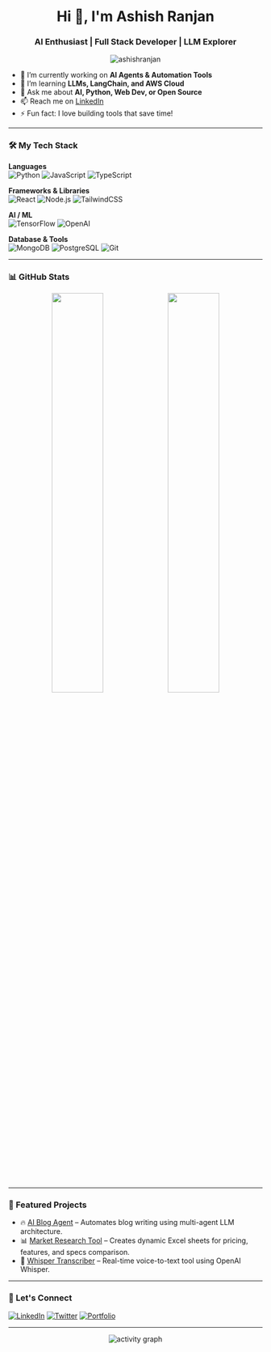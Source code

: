 <h1 align="center">Hi 👋, I'm Ashish Ranjan</h1>
<h3 align="center">AI Enthusiast | Full Stack Developer | LLM Explorer</h3>

<p align="center">
  <img src="https://komarev.com/ghpvc/?username=ashishrnx&label=Profile%20views&color=0e75b6&style=flat" alt="ashishranjan" />
</p>

- 🔭 I’m currently working on **AI Agents & Automation Tools**  
- 🌱 I’m learning **LLMs, LangChain, and AWS Cloud**  
- 💬 Ask me about **AI, Python, Web Dev, or Open Source**  
- 📫 Reach me on [LinkedIn](https://linkedin.com/in/your-profile)  
- ⚡ Fun fact: I love building tools that save time!

---

### 🛠️ My Tech Stack

**Languages**  
![Python](https://img.shields.io/badge/Python-%233776AB.svg?style=for-the-badge&logo=python&logoColor=white)
![JavaScript](https://img.shields.io/badge/JavaScript-%23F7DF1E.svg?style=for-the-badge&logo=javascript&logoColor=black)
![TypeScript](https://img.shields.io/badge/TypeScript-%23007ACC.svg?style=for-the-badge&logo=typescript&logoColor=white)

**Frameworks & Libraries**  
![React](https://img.shields.io/badge/React-%2361DAFB.svg?style=for-the-badge&logo=react&logoColor=black)
![Node.js](https://img.shields.io/badge/Node.js-%23339933.svg?style=for-the-badge&logo=node.js&logoColor=white)
![TailwindCSS](https://img.shields.io/badge/TailwindCSS-%2338B2AC.svg?style=for-the-badge&logo=tailwind-css&logoColor=white)

**AI / ML**  
![TensorFlow](https://img.shields.io/badge/TensorFlow-%23FF6F00.svg?style=for-the-badge&logo=tensorflow&logoColor=white)
![OpenAI](https://img.shields.io/badge/OpenAI-%234400FF.svg?style=for-the-badge&logo=openai&logoColor=white)

**Database & Tools**  
![MongoDB](https://img.shields.io/badge/MongoDB-%234EA94B.svg?style=for-the-badge&logo=mongodb&logoColor=white)
![PostgreSQL](https://img.shields.io/badge/PostgreSQL-%23316192.svg?style=for-the-badge&logo=postgresql&logoColor=white)
![Git](https://img.shields.io/badge/Git-%23F05032.svg?style=for-the-badge&logo=git&logoColor=white)

---

### 📊 GitHub Stats

<p align="center">
  <img src="https://github-readme-stats.vercel.app/api?username=ashishranjan&show_icons=true&theme=radical" width="45%" />
  <img src="https://github-readme-streak-stats.herokuapp.com/?user=ashishranjan&theme=radical" width="45%" />
</p>

---

### 🧩 Featured Projects

- 🔥 [AI Blog Agent](https://github.com/ashishranjan/ai-blog-agent) – Automates blog writing using multi-agent LLM architecture.
- 📊 [Market Research Tool](https://github.com/ashishranjan/market-research-tool) – Creates dynamic Excel sheets for pricing, features, and specs comparison.
- 🧠 [Whisper Transcriber](https://github.com/ashishranjan/whisper-transcriber) – Real-time voice-to-text tool using OpenAI Whisper.

---

### 🔗 Let's Connect

[![LinkedIn](https://img.shields.io/badge/LinkedIn-%230077B5.svg?style=for-the-badge&logo=linkedin&logoColor=white)](https://linkedin.com/in/your-profile)
[![Twitter](https://img.shields.io/badge/Twitter-%231DA1F2.svg?style=for-the-badge&logo=twitter&logoColor=white)](https://twitter.com/yourprofile)
[![Portfolio](https://img.shields.io/badge/Portfolio-%23000000.svg?style=for-the-badge&logo=firefox&logoColor=white)](https://your-portfolio.com)

---

<!-- Footer -->
<p align="center">
  <img src="https://github-readme-activity-graph.cyclic.app/graph?username=ashishranjan&theme=react-dark" alt="activity graph" />
</p>

